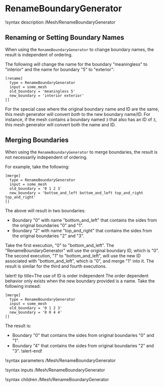 # RenameBoundaryGenerator

!syntax description /Mesh/RenameBoundaryGenerator

## Renaming or Setting Boundary Names

When using the `RenameBoundaryGenerator` to change boundary names, the result is independent of ordering.

The following will change the name for the boundary "meaningless" to "interior" and the name for boundary "5" to "exterior":

```
[rename]
  type = RenameBoundaryGenerator
  input = some_mesh
  old_boundary = 'meaningless 5'
  new_boundary = 'interior exterior'
[]
```

For the special case where the original boundary name and ID are the same, this mesh generator
will convert *both* to the new boundary name/ID. For instance, if the mesh contains a boundary
named `3` that also has an ID of `3`, this mesh generator will convert both the name and ID.

## Merging Boundaries

When using the `RenameBoundaryGenerator` to merge boundaries, the result is not necessarily independent of ordering.

For example, take the following:

```
[merge]
  type = RenameBoundaryGenerator
  input = some_mesh
  old_boundary = '0 1 2 3`
  new_boundary = 'bottom_and_left bottom_and_left top_and_right top_and_right'
[]
```

The above will result in two boundaries:

- Boundary "0" with name "bottom_and_left" that contains the sides from the original boundaries "0" and "1".
- Boundary "2" with name "top_and_right" that contains the sides from the original boundaries "2" and "3".

Take the first execution, "0" to "bottom_and_left". The "RenameBoundaryGenerator" will use the original boundary ID, which is "0". The second execution, "1" to "bottom_and_left", will use the new ID associated with "bottom_and_left", which is "0", and merge "1" into it. The result is similar for the third and fourth executions.

!alert! tip title=The use of ID is order independent
The order dependent behavior only exists when the new boundary provided is a name. Take the following instead:

```
[merge]
  type = RenameBoundaryGenerator
  input = some_mesh
  old_boundary = '0 1 2 3'
  new_boundary = '0 0 4 4'
[]
```

The result is:

- Boundary "0" that contains the sides from original boundaries "0" and "1".
- Boundary "4" that contains the sides from original boundaries "2" and "3".
!alert-end!

!syntax parameters /Mesh/RenameBoundaryGenerator

!syntax inputs /Mesh/RenameBoundaryGenerator

!syntax children /Mesh/RenameBoundaryGenerator
